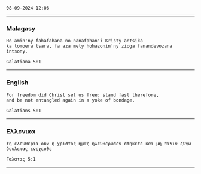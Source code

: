 `` 08-09-2024 12:06 ``

________________________________________________________

###  Malagasy

```gospel
Ho amin'ny fahafahana no nanafahan'i Kristy antsika
ka tomoera tsara, fa aza mety hohazonin'ny zioga fanandevozana intsony.

Galatiana 5:1
```
________________________________________________________

### English

```gospel
For freedom did Christ set us free: stand fast therefore,
and be not entangled again in a yoke of bondage.

Galatians 5:1
```
________________________________________________________

### Eλλενικα

```gospel
τη ελευθερια ουν η χριστος ημας ηλευθερωσεν στηκετε και μη παλιν ζυγω δουλειας ενεχεσθε

Γαλατας 5:1
```
________________________________________________________
